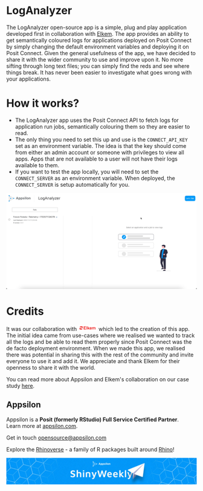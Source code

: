# LogAnalyzer

The LogAnalyzer open-source app is a simple, plug and play application developed first in collaboration with [Elkem](https://www.elkem.com/). The app provides an ability to get semantically coloured logs for applications deployed on Posit Connect by simply changing the default environment variables and deploying it on Posit Connect. Given the general usefulness of the app, we have decided to share it with the wider community to use and improve upon it. No more sifting through long text files; you can simply find the reds and see where things break. It has never been easier to investigate what goes wrong with your applications.

# How it works?

- The LogAnalyzer app uses the Posit Connect API to fetch logs for application run jobs, semantically colouring them so they are easier to read.
- The only thing you need to set this up and use is the `CONNECT_API_KEY` set as an environment variable. The idea is that the key should come from either an admin account or someone with privileges to view all apps. Apps that are not available to a user will not have their logs available to them.
- If you want to test the app locally, you will need to set the `CONNECT_SERVER` as an environment variable. When deployed, the `CONNECT_SERVER` is setup automatically for you.

![](img/app_preview.gif)

# Credits
It was our collaboration with <img src="img/elkem_logo.png" alt="Elkem" width="50"/>  which led to the creation of this app. The initial idea came from use-cases where we realised we wanted to track all the logs and be able to read them properly since Posit Connect was the de facto deployment environment. When we made this app, we realised there was potential in sharing this with the rest of the community and invite everyone to use it and add it. We appreciate and thank Elkem for their openness to share it with the world.

You can read more about Appsilon and Elkem's collaboration on our case study [here](https://www.appsilon.com/case-studies/refining-elkems-processes-with-advanced-data-analytics).

## Appsilon

<img src="https://avatars0.githubusercontent.com/u/6096772" align="right" alt="" width="6%" />

Appsilon is a **Posit (formerly RStudio) Full Service Certified Partner**.<br/>
Learn more at [appsilon.com](https://appsilon.com).

Get in touch [opensource@appsilon.com](mailto:opensource@appsilon.com)

Explore the [Rhinoverse](https://rhinoverse.dev) - a family of R packages built around [Rhino](https://appsilon.github.io/rhino/)!

<a href = "https://appsilon.us16.list-manage.com/subscribe?u=c042d7c0dbf57c5c6f8b54598&id=870d5bfc05" target="_blank">
  <img id="footer-banner" src="https://raw.githubusercontent.com/Appsilon/website-cdn/gh-pages/shiny_weekly_light.jpg" alt="Subscribe for Shiny tutorials, exclusive articles, R/Shiny community events, and more."/>
</a>
